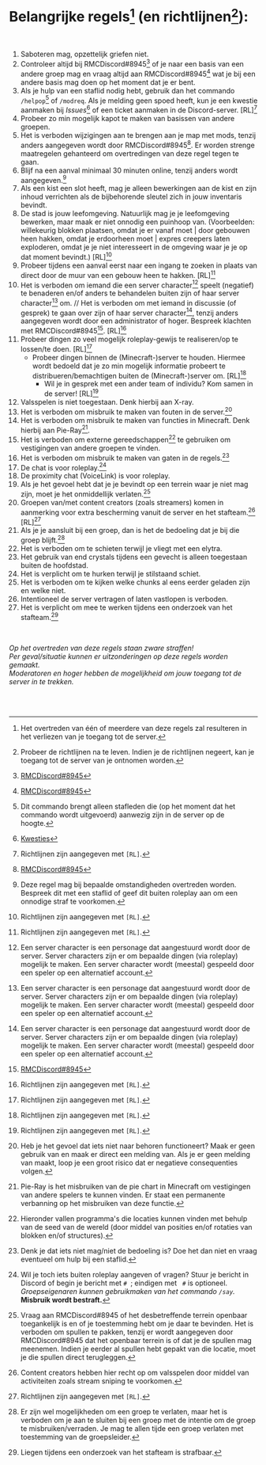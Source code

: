 # Belangrijke regels[^regels] (en richtlijnen[^richtlijnen]):
<br>

1. Saboteren mag, opzettelijk griefen niet.<br>
2. Controleer altijd bij RMCDiscord#8945[^contact] of je naar een basis van een andere groep mag en vraag altijd aan RMCDiscord#8945[^contact] wat je bij een andere basis mag doen op het moment dat je er bent.<br>
3. Als je hulp van een staflid nodig hebt, gebruik dan het commando `/helpop`[^opmerking] of `/modreq`. Als je melding geen spoed heeft, kun je een kwestie aanmaken bij _Issues_[^kwesties] of een ticket aanmaken in de Discord-server. [RL][^identificatie_richtlijnen]<br>
4. Probeer zo min mogelijk kapot te maken van basissen van andere groepen.<br>
5. Het is verboden wijzigingen aan te brengen aan je map met mods, tenzij anders aangegeven wordt door RMCDiscord#8945[^contact]. Er worden strenge maatregelen gehanteerd om overtredingen van deze regel tegen te gaan.<br>
6. Blijf na een aanval minimaal 30 minuten online, tenzij anders wordt aangegeven.[^uitzonderingen]<br>
7. Als een kist een slot heeft, mag je alleen bewerkingen aan de kist en zijn inhoud verrichten als de bijbehorende sleutel zich in jouw inventaris bevindt.<br>
8. De stad is jouw leefomgeving. Natuurlijk mag je je leefomgeving bewerken, maar maak er niet onnodig een puinhoop van. (Voorbeelden: willekeurig blokken plaatsen, omdat je er vanaf moet | door gebouwen heen hakken, omdat je erdoorheen moet | expres creepers laten exploderen, omdat je je niet interesseert in de omgeving waar je je op dat moment bevindt.) [RL][^identificatie_richtlijnen]<br>
9. Probeer tijdens een aanval eerst naar een ingang te zoeken in plaats van direct door de muur van een gebouw heen te hakken. [RL][^identificatie_richtlijnen]
10. Het is verboden om iemand die een server character[^server_character] speelt (negatief) te benaderen en/of anders te behandelen buiten zijn of haar server character[^server_character] om. // Het is verboden om met iemand in discussie (of gesprek) te gaan over zijn of haar server character[^server_character], tenzij anders aangegeven wordt door een administrator of hoger. Bespreek klachten met RMCDiscord#8945[^contact]. [RL][^identificatie_richtlijnen]<br>
11. Probeer dingen zo veel mogelijk roleplay-gewijs te realiseren/op te lossen/te doen. [RL][^identificatie_richtlijnen]<br>
    - Probeer dingen binnen de (Minecraft-)server te houden. Hiermee wordt bedoeld dat je zo min mogelijk informatie probeert te distribueren/bemachtigen buiten de (Minecraft-)server om. [RL][^identificatie_richtlijnen]<br>
      - Wil je in gesprek met een ander team of individu? Kom samen in de server! [RL][^identificatie_richtlijnen]<br>
12. Valsspelen is niet toegestaan. Denk hierbij aan X-ray.
13. Het is verboden om misbruik te maken van fouten in de server.[^misbruik_fouten]
14. Het is verboden om misbruik te maken van functies in Minecraft. Denk hierbij aan Pie-Ray[^pie-ray].
15. Het is verboden om externe gereedschappen[^gereedschappen] te gebruiken om vestigingen van andere groepen te vinden.
16. Het is verboden om misbruik te maken van gaten in de regels.[^misbruik_regels]
17. De chat is voor roleplay.[^chat]
18. De proximity chat (VoiceLink) is voor roleplay.
19. Als je het gevoel hebt dat je je bevindt op een terrein waar je niet mag zijn, moet je het onmiddellijk verlaten.[^verboden_terrein]
20. Groepen van/met content creators (zoals streamers) komen in aanmerking voor extra bescherming vanuit de server en het stafteam.[^extra_bescherming] [RL][^identificatie_richtlijnen]
21. Als je je aansluit bij een groep, dan is het de bedoeling dat je bij die groep blijft.[^loyaliteit]
22. Het is verboden om te schieten terwijl je vliegt met een elytra.
23. Het gebruik van end crystals tijdens een gevecht is alleen toegestaan buiten de hoofdstad.
24. Het is verplicht om te hurken terwijl je stilstaand schiet.
25. Het is verboden om te kijken welke chunks al eens eerder geladen zijn en welke niet.
26. Intentioneel de server vertragen of laten vastlopen is verboden.
27. Het is verplicht om mee te werken tijdens een onderzoek van het stafteam.[^onderzoek]

<br>

_Op het overtreden van deze regels staan zware straffen!<br>Per geval/situatie kunnen er uitzonderingen op deze regels worden gemaakt.<br>Moderatoren en hoger hebben de mogelijkheid om jouw toegang tot de server in te trekken._

<br><br>

[^regels]: Het overtreden van één of meerdere van deze regels zal resulteren in het verliezen van je toegang tot de server.
[^richtlijnen]: Probeer de richtlijnen na te leven. Indien je de richtlijnen negeert, kan je toegang tot de server van je ontnomen worden.
[^gasgranaten]: Inventarissen en containers waar één of meerdere gasgranaten worden aangetroffen, worden onmiddellijk leeggehaald.<br>Ook staat er een zware straf op het bezitten van één of meerdere gasgranaten.
[^contact]: [RMCDiscord#8945](https://discordapp.com/users/366622006059204609)
[^opmerking]: Dit commando brengt alleen stafleden die (op het moment dat het commando wordt uitgevoerd) aanwezig zijn in de server op de hoogte.
[^kwesties]: [Kwesties](https://github.com/Guncraft/Informatie/issues/new?assignees=&labels=Hulp+nodig+%28Minecraft%29&template=hulp-nodig-in-de-minecraft-server.md&title=Hulp%20nodig%20in%20de%20Minecraft-server)
[^identificatie_richtlijnen]: Richtlijnen zijn aangegeven met `[RL]`.
[^uitzonderingen]: Deze regel mag bij bepaalde omstandigheden overtreden worden. Bespreek dit met een staflid of geef dit buiten roleplay aan om een onnodige straf te voorkomen.
[^server_character]: Een server character is een personage dat aangestuurd wordt door de server. Server characters zijn er om bepaalde dingen (via roleplay) mogelijk te maken. Een server character wordt (meestal) gespeeld door een speler op een alternatief account.
[^misbruik_fouten]: Heb je het gevoel dat iets niet naar behoren functioneert? Maak er geen gebruik van en maak er direct een melding van. Als je er geen melding van maakt, loop je een groot risico dat er negatieve consequenties volgen.
[^pie-ray]: Pie-Ray is het misbruiken van de pie chart in Minecraft om vestigingen van andere spelers te kunnen vinden. Er staat een permanente verbanning op het misbruiken van deze functie.
[^gereedschappen]: Hieronder vallen programma's die locaties kunnen vinden met behulp van de seed van de wereld (door middel van posities en/of rotaties van blokken en/of structures).
[^misbruik_regels]: Denk je dat iets niet mag/niet de bedoeling is? Doe het dan niet en vraag eventueel om hulp bij een staflid.
[^chat]: Wil je toch iets buiten roleplay aangeven of vragen? Stuur je bericht in Discord of begin je bericht met `# `; eindigen met ` #` is optioneel. _Groepseigenaren kunnen gebruikmaken van het commando `/say`._<br>**Misbruik wordt bestraft.**
[^verboden_terrein]: Vraag aan RMCDiscord#8945[^contact] of het desbetreffende terrein openbaar toegankelijk is en of je toestemming hebt om je daar te bevinden. Het is verboden om spullen te pakken, tenzij er wordt aangegeven door RMCDiscord#8945[^contact] dat het openbaar terrein is of dat je de spullen mag meenemen. Indien je eerder al spullen hebt gepakt van die locatie, moet je die spullen direct terugleggen.
[^extra_bescherming]: Content creators hebben hier recht op om valsspelen door middel van activiteiten zoals stream sniping te voorkomen.
[^loyaliteit]: Er zijn wel mogelijkheden om een groep te verlaten, maar het is verboden om je aan te sluiten bij een groep met de intentie om de groep te misbruiken/verraden. Je mag te allen tijde een groep verlaten met toestemming van de groepsleider.
[^onderzoek]: Liegen tijdens een onderzoek van het stafteam is strafbaar.
